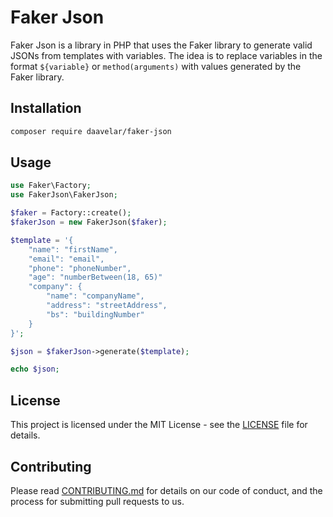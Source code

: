 # Faker Json

Faker Json is a library in PHP that uses the Faker library to generate valid JSONs from templates with variables.
The idea is to replace variables in the format `${variable}` or `method(arguments)` with values generated by the Faker library.

## Installation

```bash
composer require daavelar/faker-json
```

## Usage

```php
use Faker\Factory;
use FakerJson\FakerJson;

$faker = Factory::create();
$fakerJson = new FakerJson($faker);

$template = '{
    "name": "firstName",
    "email": "email",
    "phone": "phoneNumber",
    "age": "numberBetween(18, 65)"
    "company": {
        "name": "companyName",
        "address": "streetAddress",
        "bs": "buildingNumber"
    }
}';

$json = $fakerJson->generate($template);

echo $json;
```

## License

This project is licensed under the MIT License - see the [LICENSE](LICENSE) file for details.

## Contributing

Please read [CONTRIBUTING.md](CONTRIBUTING.md) for details on our code of conduct, and the process for submitting pull requests to us.
